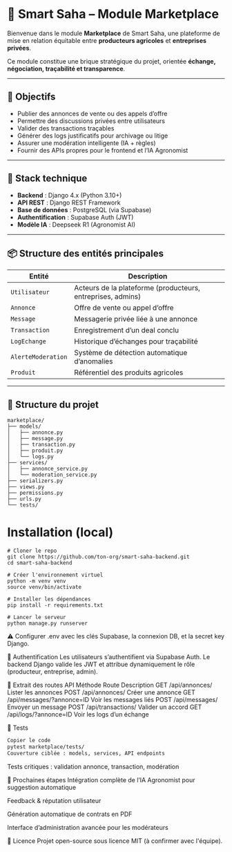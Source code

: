 # 🛒 Smart Saha – Module Marketplace

Bienvenue dans le module **Marketplace** de Smart Saha, une plateforme de mise en relation équitable entre **producteurs agricoles** et **entreprises privées**.

Ce module constitue une brique stratégique du projet, orientée **échange, négociation, traçabilité et transparence**.

---

## 🚀 Objectifs

- Publier des annonces de vente ou des appels d’offre
- Permettre des discussions privées entre utilisateurs
- Valider des transactions traçables
- Générer des logs justificatifs pour archivage ou litige
- Assurer une modération intelligente (IA + règles)
- Fournir des APIs propres pour le frontend et l’IA Agronomist

---

## 🧱 Stack technique

- **Backend** : Django 4.x (Python 3.10+)
- **API REST** : Django REST Framework
- **Base de données** : PostgreSQL (via Supabase)
- **Authentification** : Supabase Auth (JWT)
- **Modèle IA** : Deepseek R1 (Agronomist AI)

---

## 📦 Structure des entités principales

| Entité | Description |
|--------|-------------|
| `Utilisateur` | Acteurs de la plateforme (producteurs, entreprises, admins) |
| `Annonce` | Offre de vente ou appel d’offre |
| `Message` | Messagerie privée liée à une annonce |
| `Transaction` | Enregistrement d’un deal conclu |
| `LogEchange` | Historique d’échanges pour traçabilité |
| `AlerteModeration` | Système de détection automatique d’anomalies |
| `Produit` | Référentiel des produits agricoles |

---

## 📁 Structure du projet

```shell
marketplace/
├── models/
│   ├── annonce.py
│   ├── message.py
│   ├── transaction.py
│   ├── produit.py
│   └── logs.py
├── services/
│   ├── annonce_service.py
│   └── moderation_service.py
├── serializers.py
├── views.py
├── permissions.py
├── urls.py
└── tests/

```
# Installation (local)

```shell
# Cloner le repo
git clone https://github.com/ton-org/smart-saha-backend.git
cd smart-saha-backend

# Créer l'environnement virtuel
python -m venv venv
source venv/bin/activate

# Installer les dépendances
pip install -r requirements.txt

# Lancer le serveur
python manage.py runserver
```

⚠️ Configurer .env avec les clés Supabase, la connexion DB, et la secret key Django.

🔐 Authentification
Les utilisateurs s’authentifient via Supabase Auth.
Le backend Django valide les JWT et attribue dynamiquement le rôle (producteur, entreprise, admin).

🔌 Extrait des routes API
Méthode	Route	Description
GET	/api/annonces/	Lister les annonces
POST	/api/annonces/	Créer une annonce
GET	/api/messages/?annonce=ID	Voir les messages liés
POST	/api/messages/	Envoyer un message
POST	/api/transactions/	Valider un accord
GET	/api/logs/?annonce=ID	Voir les logs d’un échange

🧪 Tests
```bash
Copier le code
pytest marketplace/tests/
Couverture ciblée : models, services, API endpoints
```
Tests critiques : validation annonce, transaction, modération

🧠 Prochaines étapes
Intégration complète de l’IA Agronomist pour suggestion automatique

Feedback & réputation utilisateur

Génération automatique de contrats en PDF

Interface d’administration avancée pour les modérateurs

📜 Licence
Projet open-source sous licence MIT (à confirmer avec l'équipe).
